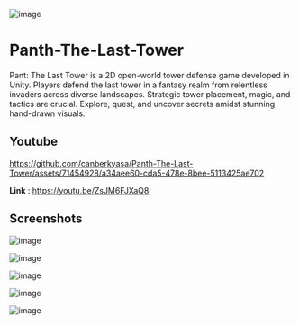 ![image](https://github.com/canberkyasa/Panth-The-Last-Tower/assets/71454928/b9bbb86c-733b-4aff-be48-73efc59da7cb)

# Panth-The-Last-Tower
Pant: The Last Tower is a 2D open-world tower defense game developed in Unity. Players defend the last tower in a fantasy realm from relentless invaders across diverse landscapes. Strategic tower placement, magic, and tactics are crucial. Explore, quest, and uncover secrets amidst stunning hand-drawn visuals.


## Youtube
https://github.com/canberkyasa/Panth-The-Last-Tower/assets/71454928/a34aee60-cda5-478e-8bee-5113425ae702

**Link** : https://youtu.be/ZsJM6FJXaQ8


## Screenshots

![image](https://github.com/canberkyasa/Panth-The-Last-Tower/assets/71454928/d1ee696f-b24b-4aaa-a86c-ba2c2f687e6a)


![image](https://github.com/canberkyasa/Panth-The-Last-Tower/assets/71454928/05d5b201-9005-41f9-9e20-482e3c7027ed)


![image](https://github.com/canberkyasa/Panth-The-Last-Tower/assets/71454928/a2b331ec-77ea-4d29-b8b6-be56b2d3ce31)

![image](https://github.com/canberkyasa/Panth-The-Last-Tower/assets/71454928/09e927d1-452a-4dff-b6f3-7eff51bf2331)

![image](https://github.com/canberkyasa/Panth-The-Last-Tower/assets/71454928/53fbeb1a-bacb-4ba9-b4f0-3c0d2f2ec459)






